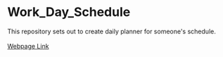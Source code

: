 # Work_Day_Schedule
This repository sets out to create daily planner for someone's schedule.
<br>
<br>
[Webpage Link](https://bossylemon0.github.io/Work_Day_Schedule/)
